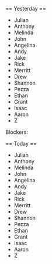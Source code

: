 == Yesterday ==
  - Julian
  - Anthony
  - Melinda
  - John
  - Angelina
  - Andy
  - Jake
  - Rick
  - Merritt
  - Drew
  - Shannon
  - Pezza
  - Ethan
  - Grant
  - Isaac
  - Aaron
  - Z

Blockers:

== Today ==
  - Julian
  - Anthony
  - Melinda
  - John
  - Angelina
  - Andy
  - Jake
  - Rick
  - Merritt
  - Drew
  - Shannon
  - Pezza
  - Ethan
  - Grant
  - Isaac
  - Aaron
  - Z
